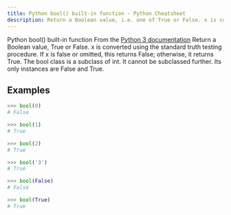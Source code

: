 ```yaml
---
title: Python bool() built-in function - Python Cheatsheet
description: Return a Boolean value, i.e. one of True or False. x is converted using the standard truth testing procedure. If x is false or omitted, this returns False; otherwise, it returns True. The bool class is a subclass of int. It cannot be subclassed further. Its only instances are False and True.
---
```


<base-title :title="frontmatter.title" :description="frontmatter.description">
Python bool() built-in function
</base-title>

<base-disclaimer>
  <base-disclaimer-title>
    From the <a target="_blank" href="https://docs.python.org/3/library/functions.html#bool">Python 3 documentation</a>
  </base-disclaimer-title>
  <base-disclaimer-content>
    Return a Boolean value, True or False. x is converted using the standard truth testing procedure. If x is false or omitted, this returns False; otherwise, it returns True. The bool class is a subclass of int. It cannot be subclassed further. Its only instances are False and True.
  </base-disclaimer-content>
</base-disclaimer>

## Examples

```python
>>> bool(0)
# False

>>> bool(1)
# True

>>> bool(2)
# True

>>> bool('3')
# True

>>> bool(False)
# False

>>> bool(True)
# True
```

